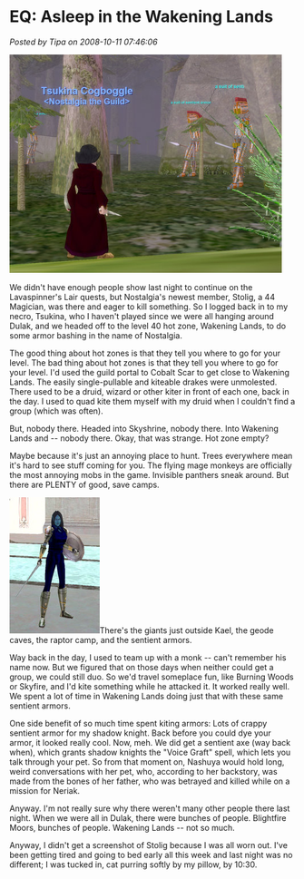 # EQ: Asleep in the Wakening Lands

*Posted by Tipa on 2008-10-11 07:46:06*

![](../../../uploads/2008/10/eqgame-2008-10-11-07-05-42-90.jpg "eqgame-2008-10-11-07-05-42-90")

We didn't have enough people show last night to continue on the Lavaspinner's Lair quests, but Nostalgia's newest member, Stolig, a 44 Magician, was there and eager to kill something. So I logged back in to my necro, Tsukina, who I haven't played since we were all hanging around Dulak, and we headed off to the level 40 hot zone, Wakening Lands, to do some armor bashing in the name of Nostalgia.

The good thing about hot zones is that they tell you where to go for your level. The bad thing about hot zones is that they tell you where to go for your level. I'd used the guild portal to Cobalt Scar to get close to Wakening Lands. The easily single-pullable and kiteable drakes were unmolested. There used to be a druid, wizard or other kiter in front of each one, back in the day. I used to quad kite them myself with my druid when I couldn't find a group (which was often).

But, nobody there. Headed into Skyshrine, nobody there. Into Wakening Lands and -- nobody there. Okay, that was strange. Hot zone empty?

Maybe because it's just an annoying place to hunt. Trees everywhere mean it's hard to see stuff coming for you. The flying mage monkeys are officially the most annoying mobs in the game. Invisible panthers sneak around. But there are PLENTY of good, save camps.


![](../../../uploads/2008/10/eqgame-2008-10-11-07-29-56-08.jpg "eqgame-2008-10-11-07-29-56-08")There's the giants just outside Kael, the geode caves, the raptor camp, and the sentient armors.

Way back in the day, I used to team up with a monk -- can't remember his name now. But we figured that on those days when neither could get a group, we could still duo. So we'd travel someplace fun, like Burning Woods or Skyfire, and I'd kite something while he attacked it. It worked really well. We spent a lot of time in Wakening Lands doing just that with these same sentient armors.

One side benefit of so much time spent kiting armors: Lots of crappy sentient armor for my shadow knight. Back before you could dye your armor, it looked really cool. Now, meh. We did get a sentient axe (way back when), which grants shadow knights the "Voice Graft" spell, which lets you talk through your pet. So from that moment on, Nashuya would hold long, weird conversations with her pet, who, according to her backstory, was made from the bones of her father, who was betrayed and killed while on a mission for Neriak.

Anyway. I'm not really sure why there weren't many other people there last night. When we were all in Dulak, there were bunches of people. Blightfire Moors, bunches of people. Wakening Lands -- not so much. 

Anyway, I didn't get a screenshot of Stolig because I was all worn out. I've been getting tired and going to bed early all this week and last night was no different; I was tucked in, cat purring softly by my pillow, by 10:30.

